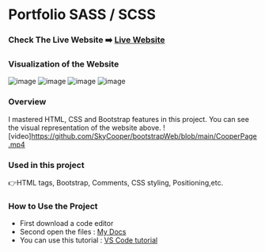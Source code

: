 # Portfolio SASS / SCSS


### Check The Live Website ➡️ [Live Website](https://skycooper.github.io/portfolioSass/)


### Visualization of the Website
![image](https://user-images.githubusercontent.com/106506769/189528139-17eba464-85de-4f81-b035-f2db87f585de.png)
![image](https://user-images.githubusercontent.com/106506769/189528163-46055fd5-9a8f-4dda-81aa-d2ae972167db.png)
![image](https://user-images.githubusercontent.com/106506769/189528185-0caf1638-a7e8-41be-aa60-339bad8ee77e.png)
![image](https://user-images.githubusercontent.com/106506769/189528193-762a762d-bf25-40fc-95d0-fbbe033db960.png)



### Overview
I mastered HTML, CSS and Bootstrap features in this project. You can see the visual representation of the website above.
![video]https://github.com/SkyCooper/bootstrapWeb/blob/main/CooperPage.mp4

### Used in this project
👉HTML tags, Bootstrap, Comments, CSS styling, Positioning,etc.

### How to Use the Project
+ First download a code editor
+ Second open the files : [My Docs](https://github.com/SkyCooper/bootstrapWeb)
+ You can use this tutorial : [VS Code tutorial](https://www.youtube.com/watch?v=fJEbVCrEMSE)
